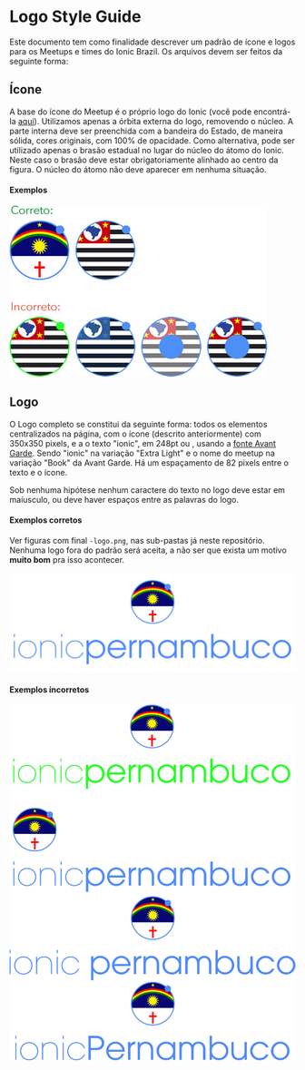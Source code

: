 # Logo Style Guide

Este documento tem como finalidade descrever um padrão de ícone e logos para os Meetups e times do Ionic Brazil. Os arquivos devem ser feitos da seguinte forma:

## Ícone

A base do ícone do Meetup é o próprio logo do Ionic (você pode encontrá-la [aqui](https://s3.amazonaws.com/ionicframework.com/logo-pack.zip)). Utilizamos apenas a órbita externa do logo, removendo o núcleo. A parte interna deve ser preenchida com a bandeira do Estado, de maneira sólida, cores originais, com 100% de opacidade. Como alternativa, pode ser utilizado apenas o brasão estadual no lugar do núcleo do átomo do Ionic. Neste caso o brasão deve estar obrigatoriamente alinhado ao centro da figura. O núcleo do átomo não deve aparecer em nenhuma situação.

#### Exemplos
![Exemplo Ícones](examples/ex_icon.jpg)

## Logo

O Logo completo se constitui da seguinte forma: todos os elementos centralizados na página, com o ícone (descrito anteriormente) com 350x350 pixels, e a o texto "ionic<meetup>", em 248pt ou , usando a [fonte Avant Garde](https://www.myfonts.com/fonts/itc/avant-garde-gothic/). Sendo "ionic" na variação "Extra Light" e o nome do meetup na variação "Book" da Avant Garde. Há um espaçamento de 82 pixels entre o texto e o ícone.

Sob nenhuma hipótese nenhum caractere do texto no logo deve estar em maíusculo, ou deve haver espaços entre as palavras do logo.

#### Exemplos corretos

Ver figuras com final `-logo.png`, nas sub-pastas já neste repositório. Nenhuma logo fora do padrão será aceita, a não ser que exista um motivo **muito bom** pra isso acontecer.

![Exemplo Logo Correto](pernambuco/ionic-pernambuco-logo.png)

#### Exemplos incorretos
![Exemplo Logos Errados](examples/ex_logo_wrong.jpg)
